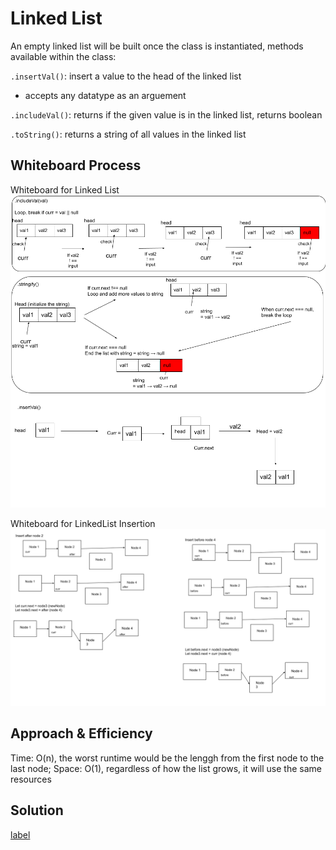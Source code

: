 # Linked List

An empty linked list will be built once the class is instantiated, methods available within the class:

`.insertVal()`: insert a value to the head of the linked list

- accepts any datatype as an arguement

`.includeVal()`: returns if the given value is in the linked list, returns boolean

`.toString()`: returns a string of all values in the linked list

## Whiteboard Process
<!-- Embedded whiteboard image -->
Whiteboard for Linked List
![White Board](UML.png)

Whiteboard for LinkedList Insertion
![Linkedlist Insertion](linked-list-insertion.png)

## Approach & Efficiency

Time: O(n), the worst runtime would be the lenggh from the first node to the last node;
Space: O(1), regardless of how the list grows, it will use the same resources

## Solution

[label](linked-list.js)
